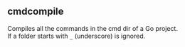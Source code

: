 ## cmdcompile

Compiles all the commands in the cmd dir of a Go project.    
If a folder starts with `_` (underscore) is ignored.

